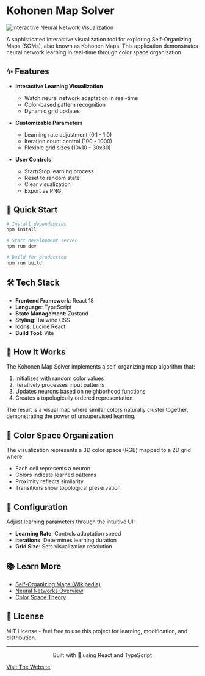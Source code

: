 # Kohonen Map Solver

![Interactive Neural Network Visualization](https://images.unsplash.com/photo-1551288049-bebda4e38f71?auto=format&fit=crop&q=80&w=2000)

A sophisticated interactive visualization tool for exploring Self-Organizing Maps (SOMs), also known as Kohonen Maps. This application demonstrates neural network learning in real-time through color space organization.

## ✨ Features

- **Interactive Learning Visualization**
  - Watch neural network adaptation in real-time
  - Color-based pattern recognition
  - Dynamic grid updates

- **Customizable Parameters**
  - Learning rate adjustment (0.1 - 1.0)
  - Iteration count control (100 - 1000)
  - Flexible grid sizes (10x10 - 30x30)

- **User Controls**
  - Start/Stop learning process
  - Reset to random state
  - Clear visualization
  - Export as PNG

## 🚀 Quick Start

```bash
# Install dependencies
npm install

# Start development server
npm run dev

# Build for production
npm run build
```

## 🛠️ Tech Stack

- **Frontend Framework**: React 18
- **Language**: TypeScript
- **State Management**: Zustand
- **Styling**: Tailwind CSS
- **Icons**: Lucide React
- **Build Tool**: Vite

## 🧠 How It Works

The Kohonen Map Solver implements a self-organizing map algorithm that:

1. Initializes with random color values
2. Iteratively processes input patterns
3. Updates neurons based on neighborhood functions
4. Creates a topologically ordered representation

The result is a visual map where similar colors naturally cluster together, demonstrating the power of unsupervised learning.

## 🎨 Color Space Organization

The visualization represents a 3D color space (RGB) mapped to a 2D grid where:
- Each cell represents a neuron
- Colors indicate learned patterns
- Proximity reflects similarity
- Transitions show topological preservation

## 🔧 Configuration

Adjust learning parameters through the intuitive UI:

- **Learning Rate**: Controls adaptation speed
- **Iterations**: Determines learning duration
- **Grid Size**: Sets visualization resolution

## 📚 Learn More

- [Self-Organizing Maps (Wikipedia)](https://en.wikipedia.org/wiki/Self-organizing_map)
- [Neural Networks Overview](https://en.wikipedia.org/wiki/Neural_network)
- [Color Space Theory](https://en.wikipedia.org/wiki/Color_space)

## 📝 License

MIT License - feel free to use this project for learning, modification, and distribution.

---

<div align="center">
  Built with 💜 using React and TypeScript
</div>

[Visit The Website](https://hadi78s.netlify.app/)

